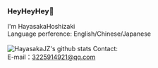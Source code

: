 
### HeyHeyHey👏
I'm HayasakaHoshizaki <br>
Language perference: English/Chinese/Japanese <br><br>
![HayasakaJZ's github stats](https://github-readme-stats.vercel.app/api?username=HayasakaHoshizaki&show_icons=true)
Contact: <br>                     E-mail：3225914921@qq.com
